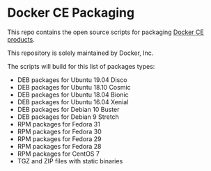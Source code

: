 # Docker CE Packaging

This repo contains the open source scripts for packaging
[Docker CE products](https://store.docker.com/search?offering=community&q=&type=edition).

This repository is solely maintained by Docker, Inc.

The scripts will build for this list of packages types:

* DEB packages for Ubuntu 19.04 Disco
* DEB packages for Ubuntu 18.10 Cosmic
* DEB packages for Ubuntu 18.04 Bionic
* DEB packages for Ubuntu 16.04 Xenial
* DEB packages for Debian 10 Buster
* DEB packages for Debian 9 Stretch
* RPM packages for Fedora 31
* RPM packages for Fedora 30
* RPM packages for Fedora 29
* RPM packages for Fedora 28
* RPM packages for CentOS 7
* TGZ and ZIP files with static binaries
